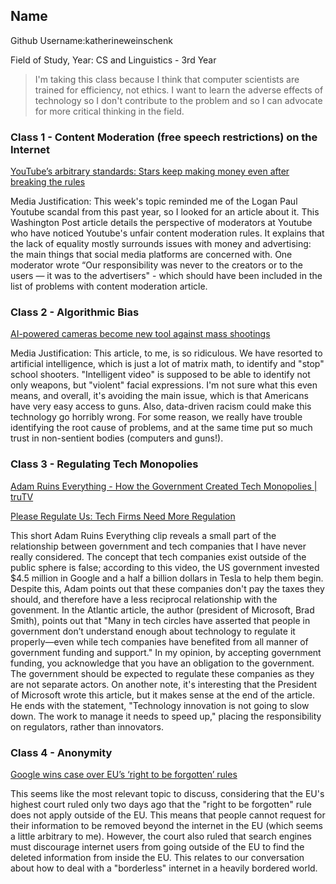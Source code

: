 ## Name
Github Username:katherineweinschenk

Field of Study, Year: CS and Linguistics - 3rd Year

> I'm taking this class because I think that computer scientists are trained for efficiency, not ethics. I want to learn the adverse effects of technology so I don't contribute to the problem and so I can advocate for more critical thinking in the field.


### Class 1 - Content Moderation (free speech restrictions) on the Internet

[YouTube’s arbitrary standards: Stars keep making money even after breaking the rules](https://www.washingtonpost.com/technology/2019/08/09/youtubes-arbitrary-standards-stars-keep-making-money-even-after-breaking-rules/?noredirect=on)

Media Justification: This week's topic reminded me of the Logan Paul Youtube scandal from this past year, so I looked for an article about it. This Washington Post article details the perspective of moderators at Youtube who have noticed Youtube's unfair content moderation rules. It explains that the lack of equality mostly surrounds issues with money and advertising: the main things that social media platforms are concerned with. One moderator wrote “Our responsibility was never to the creators or to the users — it was to the advertisers" - which should have been included in the list of problems with content moderation article. 

### Class 2 - Algorithmic Bias

[AI-powered cameras become new tool against mass shootings](https://www.latimes.com/business/story/2019-09-04/ai-powered-cameras-become-new-tool-against-mass-shootings)

Media Justification: This article, to me, is so ridiculous. We have resorted to artificial intelligence, which is just a lot of matrix math, to identify and "stop" school shooters. "Intelligent video" is supposed to be able to identify not only weapons, but "violent" facial expressions. I'm not sure what this even means, and overall, it's avoiding the main issue, which is that Americans have very easy access to guns. Also, data-driven racism could make this technology go horribly wrong. For some reason, we really have trouble identifying the root cause of problems, and at the same time put so much trust in non-sentient bodies (computers and guns!).

### Class 3 - Regulating Tech Monopolies

[Adam Ruins Everything - How the Government Created Tech Monopolies | truTV](https://www.youtube.com/watch?v=mid1VvK9Xpgs)

[Please Regulate Us: Tech Firms Need More Regulation](https://www.theatlantic.com/ideas/archive/2019/09/please-regulate-us/597613/)

This short Adam Ruins Everything clip reveals a small part of the relationship between government and tech companies that I have never really considered. The concept that tech companies exist outside of the public sphere is false; according to this video, the US government invested $4.5 million in Google and a half a billion dollars in Tesla to help them begin. Despite this, Adam points out that these companies don't pay the taxes they should, and therefore have a less reciprocal relationship with the govenment. In the Atlantic article, the author (president of Microsoft, Brad Smith), points out that "Many in tech circles have asserted that people in government don’t understand enough about technology to regulate it properly—even while tech companies have benefited from all manner of government funding and support." In my opinion, by accepting government funding, you acknowledge that you have an obligation to the government. The government should be expected to regulate these companies as they are not separate actors. On another note, it's interesting that the President of Microsoft wrote this article, but it makes sense at the end of the article. He ends with the statement, "Technology innovation is not going to slow down. The work to manage it needs to speed up," placing the responsibility on regulators, rather than innovators.

### Class 4 - Anonymity 

[Google wins case over EU’s ‘right to be forgotten’ rules](https://www.washingtonpost.com/world/europe/eu-top-court-rules-in-favor-of-google-on-search-engine-issue/2019/09/24/aeb78c9e-dea4-11e9-be7f-4cc85017c36f_story.html)

This seems like the most relevant topic to discuss, considering that the EU's highest court ruled only two days ago that the "right to be forgotten" rule does not apply outside of the EU. This means that people cannot request for their information to be removed beyond the internet in the EU (which seems a little arbitrary to me). However, the court also ruled that search engines must discourage internet users from going outside of the EU to find the deleted information from inside the EU. This relates to our conversation about how to deal with a "borderless" internet in a heavily bordered world. 
